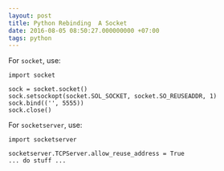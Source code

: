 ```yaml
---
layout: post
title: Python Rebinding  A Socket
date: 2016-08-05 08:50:27.000000000 +07:00
tags: python
---
```

For `socket`, use: 

```
import socket

sock = socket.socket()
sock.setsockopt(socket.SOL_SOCKET, socket.SO_REUSEADDR, 1)
sock.bind(('', 5555))
sock.close()
```

For `socketserver`, use:
```
import socketserver

socketserver.TCPServer.allow_reuse_address = True
... do stuff ...
```
